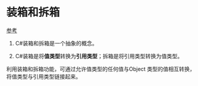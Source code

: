 # 装箱和拆箱

[参考](https://blog.csdn.net/qq_34573534/article/details/92631514)

1. C#装箱和拆箱是一个抽象的概念。

2. C#装箱是将**值类型**转换为**引用类型**；拆箱是将引用类型转换为值类型。

利用装箱和拆箱功能，可通过允许值类型的任何值与Object 类型的值相互转换，将值类型与引用类型链接起来。